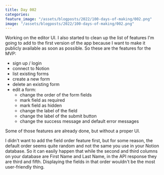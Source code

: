 ```yaml
---
title: Day 002
categories:
feature_image: "/assets/blogposts/2022/100-days-of-making/002.png"
image: "/assets/blogposts/2022/100-days-of-making/002.png"
---
```


Working on the editor UI. I also started to clean up the list of features I'm going to add to the first version of the app because I want to make it publicly available as soon as possible. So these are the features for the MVP:

<!-- more -->

-   sign up / login
-   connect to Notion
-   list existing forms
-   create a new form
-   delete an existing form
-   edit a form:
    -   change the order of the form fields
    -   mark field as required
    -   mark field as hidden
    -   change the label of the field
    -   change the label of the submit button
    -   change the success message and default error messages

Some of those features are already done, but without a proper UI.

I didn't want to add the field order feature first, but for some reason, the default order seems quite random and not the same you use in your Notion database. So it can easily happen that while the second and third columns on your database are First Name and Last Name, in the API response they are third and fifth. Displaying the fields in that order wouldn't be the most user-friendly thing.
